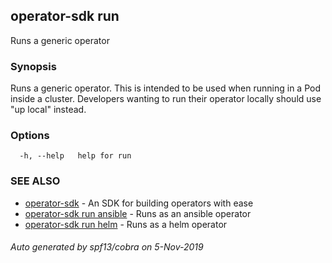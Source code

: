 ## operator-sdk run

Runs a generic operator

### Synopsis

Runs a generic operator. This is intended to be used when running
in a Pod inside a cluster. Developers wanting to run their operator locally
should use "up local" instead.

### Options

```
  -h, --help   help for run
```

### SEE ALSO

* [operator-sdk](operator-sdk.md)	 - An SDK for building operators with ease
* [operator-sdk run ansible](operator-sdk_run_ansible.md)	 - Runs as an ansible operator
* [operator-sdk run helm](operator-sdk_run_helm.md)	 - Runs as a helm operator

###### Auto generated by spf13/cobra on 5-Nov-2019
